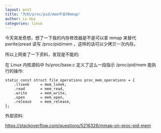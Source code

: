 ```yaml
---
layout: post
title: "为何/proc/pid/mem不支持mmap"
author: Lu Hui
categories: linux
---
```


今天突发奇想，想了一下我的内存修改器是不是可以拿 mmap 来替代 pwrite/pread 读写 /proc/pid/mem ，这样的话可以少拷贝一次内存。

所以上网查了一下资料，发现是不能的:

在 Linux 内核源码中 fs/proc/base.c 定义了这么一段指示 /proc/pid/mem 能执行的操作:

```
static const struct file_operations proc_mem_operations = {
	.llseek		= mem_lseek,
	.read		= mem_read,
	.write		= mem_write,
	.open		= mem_open,
	.release	= mem_release,
};
```


外部资料:

https://stackoverflow.com/questions/5216326/mmap-on-proc-pid-mem
